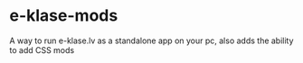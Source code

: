 # e-klase-mods
A way to run e-klase.lv as a standalone app on your pc, also adds the ability to add CSS mods

